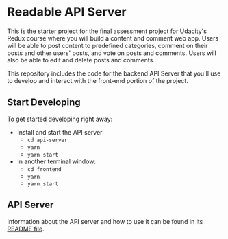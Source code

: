 # Readable API Server

This is the starter project for the final assessment project for Udacity's Redux course where you will build a content and comment web app. Users will be able to post content to predefined categories, comment on their posts and other users' posts, and vote on posts and comments. Users will also be able to edit and delete posts and comments.

This repository includes the code for the backend API Server that you'll use to develop and interact with the front-end portion of the project.

## Start Developing

To get started developing right away:

* Install and start the API server
    - `cd api-server`
    - `yarn`
    - `yarn start`
* In another terminal window:
    - `cd frontend`
    - `yarn`
    - `yarn start`

## API Server

Information about the API server and how to use it can be found in its [README file](api-server/README.md).
